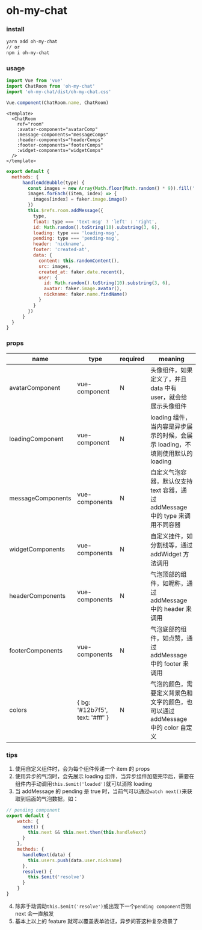 # oh-my-chat

### install
```sh
yarn add oh-my-chat
// or
npm i oh-my-chat
```

### usage
```javascript
import Vue from 'vue'
import ChatRoom from 'oh-my-chat'
import 'oh-my-chat/dist/oh-my-chat.css'

Vue.component(ChatRoom.name, ChatRoom)
```

```vue
<template>
  <ChatRoom
    ref="room"
    :avatar-component="avatarComp"
    :message-components="messageComps"
    :header-components="headerComps"
    :footer-components="footerComps"
    :widget-components="widgetComps"
  />
</template>
```

```javascript
export default {
  methods: {
      handleAddBubble(type) {
        const images = new Array(Math.floor(Math.random() * 9)).fill('')
        images.forEach((item, index) => {
          images[index] = faker.image.image()
        })
        this.$refs.room.addMessage({
          type,
          float: type === 'text-msg' ? 'left' : 'right',
          id: Math.random().toString(10).substring(3, 6),
          loading: type === 'loading-msg',
          pending: type === 'pending-msg',
          header: 'nickname',
          footer: 'created-at',
          data: {
            content: this.randomContent(),
            src: images,
            created_at: faker.date.recent(),
            user: {
              id: Math.random().toString(10).substring(3, 6),
              avatar: faker.image.avatar(),
              nickname: faker.name.findName()
            }
          }
        })
      }
  }
}
```

### props
| name | type | required | meaning |
| ---- | ---- | -------- | ------- |
| avatarComponent | vue-component | N | 头像组件，如果定义了，并且 data 中有 user，就会给展示头像组件 |
| loadingComponent | vue-component | N | loading 组件，当内容是异步展示的时候，会展示 loading，不填则使用默认的 loading |
| messageComponents | <Object>vue-components | N | 自定义气泡容器，默认仅支持 text 容器，通过 addMessage 中的 type 来调用不同容器 |
| widgetComponents | <Object>vue-components | N | 自定义挂件，如分割线等，通过 addWidget 方法调用 |
| headerComponents | <Object>vue-components | N | 气泡顶部的组件，如昵称，通过 addMessage 中的 header 来调用 |
| footerComponents | <Object>vue-components | N | 气泡底部的组件，如点赞，通过 addMessage 中的 footer 来调用 |
| colors | <Array>{ bg: '#12b7f5', text: '#fff' } | N | 气泡的颜色，需要定义背景色和文字的颜色，也可以通过 addMessage 中的 color 自定义 |

### tips
1. 使用自定义组件时，会为每个组件传递一个 item 的 props
2. 使用异步的气泡时，会先展示 loading 组件，当异步组件加载完毕后，需要在组件内手动调用`this.$emit('loaded')`就可以消除 loading
3. 当 addMessage 的 pending 是 true 时，当前气可以通过`watch next()`来获取到后面的气泡数据，如：
```javascript
// pending component
export default {
    watch: {
      next() {
        this.next && this.next.then(this.handleNext)
      }
    },
    methods: {
      handleNext(data) {
        this.users.push(data.user.nickname)
      },
      resolve() {
        this.$emit('resolve')
      }
    }
}
```
4. 除非手动调动`this.$emit('resolve')`或出现下一个`pending component`否则 next 会一直触发
5. 基本上以上的 feature 就可以覆盖表单验证，异步问答这种复杂场景了
